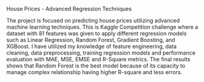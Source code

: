 House Prices - Advanced Regression Techniques

The project is focused on predicting house prices utilizing advanced machine learning techniques. This is Kaggle Competition challenge where a dataset with 81 features was given to apply 
different regression models such as Linear Regression, Random Forest, Gradient Boosting, and XGBoost. 
I have utilized my knowledge of feature engineering, data cleaning, data preprocessing, training regression models 
and performance evaluation with MAE, MSE, EMSE and R-Square metrics. The final results shows that Random Forest is the best model because of
its capacity to manage complex relationship having higher R-square and less errors. 
